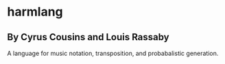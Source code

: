 harmlang
========
By Cyrus Cousins and Louis Rassaby
---
A language for music notation, transposition, and probabalistic generation.


